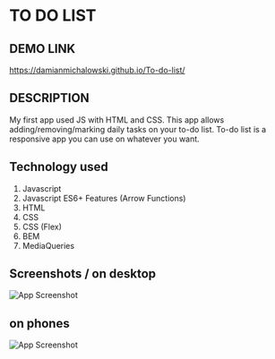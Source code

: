 # TO DO LIST
## DEMO LINK 
https://damianmichalowski.github.io/To-do-list/
## DESCRIPTION
My first app used JS with HTML and CSS. This app allows adding/removing/marking daily tasks on your to-do list. To-do list is a responsive app you can use on whatever you want.
## Technology used
1. Javascript
2. Javascript ES6+ Features (Arrow Functions)
3. HTML
4. CSS
5. CSS (Flex)
6. BEM
7. MediaQueries
## Screenshots / on desktop
![App Screenshot](images/Bez%20tytułu2.jpg)
## on phones
![App Screenshot](images/Bez%20tytułu3.jpg)
